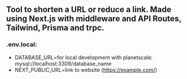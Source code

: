 ## Tool to shorten a URL or reduce a link. Made using Next.js with middleware and API Routes, Tailwind, Prisma and trpc.

### .env.local:
- DATABASE_URL=for local development with planetscale: mysql://localhost:3309/database_name
- NEXT_PUBLIC_URL=link to website (https://example.com/)
